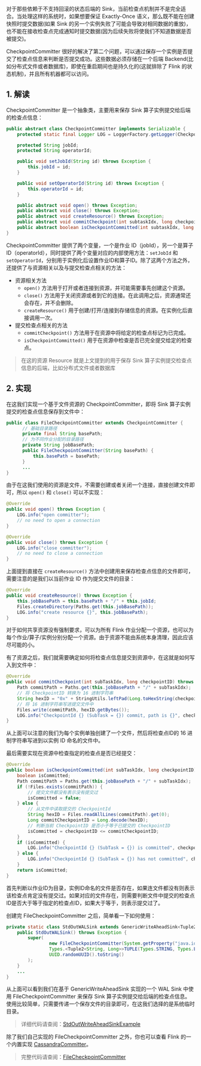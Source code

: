 对于那些依赖于不支持回滚的状态后端的 Sink，当前检查点机制并不是完全适合。当处理这样的系统时，如果想要保证 Exactly-Once 语义，那么既不能在创建快照时提交数据(如果 Sink 的另一个实例失败了可能会导致对相同数据的重放)，也不能在接收检查点完成通知时提交数据(因为后续失败将使我们不知道数据是否被提交)。

CheckpointCommitter 很好的解决了第二个问题，可以通过保存一个实例是否提交了检查点信息来判断是否提交成功。这些数据必须存储在一个后端 Backend(比如分布式文件或者数据库)，即使在重启期间也是持久化的(这就排除了 Flink 的状态机制)，并且所有机器都可以访问。

## 1. 解读

CheckpointCommitter 是一个抽象类，主要用来保存 Sink 算子实例提交给后端的检查点信息：
```java
public abstract class CheckpointCommitter implements Serializable {
    protected static final Logger LOG = LoggerFactory.getLogger(CheckpointCommitter.class);

    protected String jobId;
    protected String operatorId;

    public void setJobId(String id) throws Exception {
        this.jobId = id;
    }

    public void setOperatorId(String id) throws Exception {
        this.operatorId = id;
    }

    public abstract void open() throws Exception;
    public abstract void close() throws Exception;
    public abstract void createResource() throws Exception;
    public abstract void commitCheckpoint(int subtaskIdx, long checkpointID) throws Exception;
    public abstract boolean isCheckpointCommitted(int subtaskIdx, long checkpointID) throws Exception;
}
```
CheckpointCommitter 提供了两个变量，一个是作业 ID（jobId），另一个是算子ID（operatorId），同时提供了两个变量对应的内部使用方法：`setJobId` 和 `setOperatorId`，分别用于实例化后设置作业ID和算子ID。除了这两个方法之外，还提供了与资源相关以及与提交检查点相关的方法：
- 资源相关方法
  - `open()` 方法用于打开或者连接到资源，并可能需要事先创建这个资源。
  - `close()` 方法用于关闭资源或者到它的连接。在此调用之后，资源通常还会存在，并不会删除。
  - `createResource()` 用于创建/打开/连接到存储信息的资源。在实例化后直接调用一次。
- 提交检查点相关的方法
  - `commitCheckpoint()` 方法用于在资源中将给定的检查点标记为已完成。
  - `isCheckpointCommitted()` 用于在资源中检查是否已完全提交给定的检查点。

> 在这的资源 Resource 就是上文提到的用于保存 Sink 算子实例提交检查点信息的后端，比如分布式文件或者数据库

## 2. 实现

在这我们实现一个基于文件资源的 CheckpointCommitter，即将 Sink 算子实例提交的检查点信息保存到文件中：
```java
public class FileCheckpointCommitter extends CheckpointCommitter {
      // 基础目录路径
      private final String basePath;
      // 为不同作业分配的目录路径
      private String jobBasePath;
      public FileCheckpointCommitter(String basePath) {
          this.basePath = basePath;
      }
      ...
}
```
由于在这我们使用的资源是文件，不需要创建或者关闭一个连接，直接创建文件即可，所以 `open()` 和 `close()` 可以不实现：
```java
@Override
public void open() throws Exception {
    LOG.info("open committer");
    // no need to open a connection
}

@Override
public void close() throws Exception {
    LOG.info("close committer");
    // no need to close a connection
}
```
上面提到直接在 `createResource()` 方法中创建用来保存检查点信息的文件即可，需要注意的是我们以当前作业 ID 作为提交文件的目录：
```java
@Override
public void createResource() throws Exception {
    this.jobBasePath = this.basePath + "/" + this.jobId;
    Files.createDirectory(Paths.get(this.jobBasePath));
    LOG.info("create resource {}", this.jobBasePath);
}
```
对于如何共享资源没有强制要求，可以为所有 Flink 作业分配一个资源，也可以为每个作业/算子/实例分别分配一个资源。由于资源不能由系统本身清理，因此应该尽可能的小。

有了资源之后，我们就需要确定如何将检查点信息提交到资源中，在这就是如何写入到文件中：
```java
@Override
public void commitCheckpoint(int subTaskIdx, long checkpointID) throws Exception {
    Path commitPath = Paths.get(this.jobBasePath + "/" + subTaskIdx);
    // 将 CheckpointID 转换为 16 进制字符串
    String hexID = "0x" + StringUtils.leftPad(Long.toHexString(checkpointID), 16, "0");
    // 将 16 进制字符串写进提交文件中
    Files.write(commitPath, hexID.getBytes());
    LOG.info("CheckpointId {} (SubTask = {}) commit, path is {}", checkpointID, subTaskIdx, commitPath);
}
```
从上面可以注意的我们为每个实例单独创建了一个文件，然后将检查点ID的 16 进制字符串写进到以实例 ID 命名的文件中。

最后需要实现在资源中检查指定的检查点是否已经提交：
```java
@Override
public boolean isCheckpointCommitted(int subTaskIdx, long checkpointID) throws Exception {
    boolean isCommitted;
    Path commitPath = Paths.get(this.jobBasePath + "/" + subTaskIdx);
    if (!Files.exists(commitPath)) {
        // 提交文件都没有表示没有提交过
        isCommitted = false;
    } else {
        // 从文件中读取提交的 CheckpointId
        String hexID = Files.readAllLines(commitPath).get(0);
        Long commitCheckpointID = Long.decode(hexID);
        // 判断当前 CheckpointID 是否小于等于已提交的 CheckpointID
        isCommitted = checkpointID <= commitCheckpointID;
    }
    if (isCommitted) {
        LOG.info("CheckpointId {} (SubTask = {}) is committed", checkpointID, subTaskIdx);
    } else {
        LOG.info("CheckpointId {} (SubTask = {}) has not committed", checkpointID, subTaskIdx);
    }
    return isCommitted;
}
```
首先判断以作业ID为目录，实例ID命名的文件是否存在，如果连文件都没有则表示该检查点肯定没有提交过。如果对应的文件存在，则需要判断文件中提交的检查点ID是否大于等于指定的检查点ID，如果大于等于，则表示提交过了。

创建完 FileCheckpointCommitter 之后，简单看一下如何使用：
```java
private static class StdOutWALSink extends GenericWriteAheadSink<Tuple2<String, Long>> {
    public StdOutWALSink() throws Exception {
        super(
                new FileCheckpointCommitter(System.getProperty("java.io.tmpdir")),
                Types.<Tuple2<String, Long>>TUPLE(Types.STRING, Types.LONG).createSerializer(new ExecutionConfig()),
                UUID.randomUUID().toString()
        );
    }
    ...
}
```
从上面可以看到我们在基于 GenericWriteAheadSink 实现的一个 WAL Sink 中使用 FileCheckpointCommitter 来保存 Sink 算子实例提交给后端的检查点信息。使用比较简单，只需要传递一个保存文件的目录即可，在这我们选择的是系统临时目录。

> 详细代码请查阅：[StdOutWriteAheadSinkExample](https://github.com/sjf0115/data-example/blob/master/flink-example/src/main/java/com/flink/example/stream/sink/wal/StdOutWriteAheadSinkExample.java)

除了我们自己实现的 FileCheckpointCommitter 之外，你也可以查看 Flink 的一个内置实现 [CassandraCommitter](https://github.com/apache/flink/blob/release-1.16.1/flink-connectors/flink-connector-cassandra/src/main/java/org/apache/flink/streaming/connectors/cassandra/CassandraCommitter.java)。

> 完整代码请查阅：[FileCheckpointCommitter](https://github.com/sjf0115/data-example/blob/master/flink-example/src/main/java/com/flink/example/stream/state/checkpoint/FileCheckpointCommitter.java)
